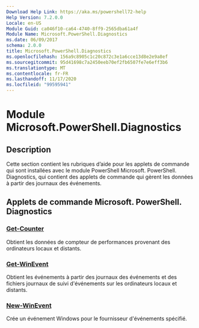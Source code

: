 ```yaml
---
Download Help Link: https://aka.ms/powershell72-help
Help Version: 7.2.0.0
Locale: en-US
Module Guid: ca046f10-ca64-4740-8ff9-2565dba61a4f
Module Name: Microsoft.PowerShell.Diagnostics
ms.date: 06/09/2017
schema: 2.0.0
title: Microsoft.PowerShell.Diagnostics
ms.openlocfilehash: 156a9c8905c1c20c872c3e1a6cce13d8e2e9a8ef
ms.sourcegitcommit: 95d41698c7a2450eeb70ef2fb6507fe7e6eff3b6
ms.translationtype: MT
ms.contentlocale: fr-FR
ms.lasthandoff: 11/17/2020
ms.locfileid: "99595941"
---
```

# Module Microsoft.PowerShell.Diagnostics

## Description

Cette section contient les rubriques d’aide pour les applets de commande qui sont installées avec le module PowerShell Microsoft. PowerShell. Diagnostics, qui contient des applets de commande qui gèrent les données à partir des journaux des événements.

## Applets de commande Microsoft. PowerShell. Diagnostics

### [Get-Counter](Get-Counter.md)
Obtient les données de compteur de performances provenant des ordinateurs locaux et distants.

### [Get-WinEvent](Get-WinEvent.md)
Obtient les événements à partir des journaux des événements et des fichiers journaux de suivi d'événements sur les ordinateurs locaux et distants.

### [New-WinEvent](New-WinEvent.md)
Crée un événement Windows pour le fournisseur d'événements spécifié.

